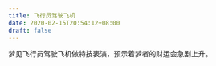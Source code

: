 ```yaml
---
title: 飞行员驾驶飞机
date: 2020-02-15T20:54:12+08:00
draft: false
---
```


梦见飞行员驾驶飞机做特技表演，预示着梦者的财运会急剧上升。

